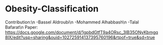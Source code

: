 # Obesity-Classification
Contribution:\n
-Bassel Aldroubi\n
-Mohammed Alhabbash\n
-Talal Bafarat\n
Paper: https://docs.google.com/document/d/1gpbdGtfT9a4ORsc_3IB35ONyKbmgq8lX/edit?usp=sharing&ouid=102725914137395760196&rtpof=true&sd=true
